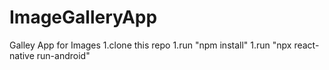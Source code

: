 # ImageGalleryApp
Galley App for Images
1.clone this repo
1.run "npm install"
1.run "npx react-native run-android"
